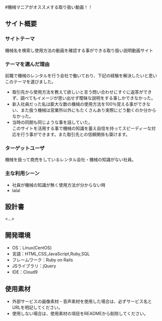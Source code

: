 #機械マニアがオススメする取り扱い動画！！

## サイト概要
### サイトテーマ
機械名を検索し使用方法の動画を確認する事ができる取り扱い説明動画サイト

### テーマを選んだ理由
 前職で機械のレンタルを行う会社で働いており、下記の経験を解決したいと思いこのテーマを選びました。 <br>
 - 取引先から使用方法を教えて欲しいと言う問い合わせにすぐに返答ができず、調べてもイメージが思い出せず曖昧な説明をする事しかできなかった。 <br>
 - 新入社員だった私は膨大な数の機械の使用方法を100％覚える事ができない、また扱う機械は営業所以外にもたくさんあり実際にどう動くのか分からなかった。 <br> 
 - 当時の同期も同じような事を話していた。 <br>
このサイトを活用する事で機械の知識を蓄え自信を持ってスピーディーな対応を行う事ができます。また取引先との信頼関係も築けます。


### ターゲットユーザ
機械を扱って商売をしているレンタル会社・機械の知識がない社員。

### 主な利用シーン
 - 社員が機械の知識が無く使用方法が分からない時
 - lalal

## 設計書
<...>

## 開発環境
- OS：Linux(CentOS)
- 言語：HTML,CSS,JavaScript,Ruby,SQL
- フレームワーク：Ruby on Rails
- JSライブラリ：jQuery
- IDE：Cloud9

## 使用素材
- 外部サービスの画像素材・音声素材を使用した場合は、必ずサービス名とURLを明記してください。
- 使用しない場合は、使用素材の項目をREADMEから削除してください。
